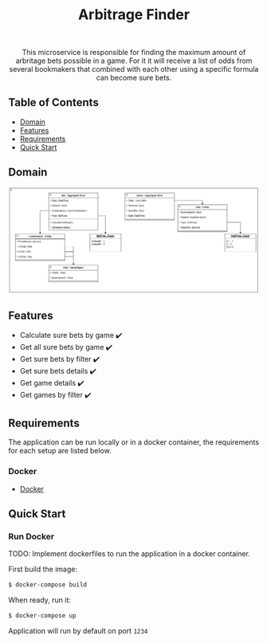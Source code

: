 <h1 align="center"> Arbitrage Finder </h1> <br>

<p align="center">
  This microservice is responsible for finding the maximum amount of arbritage bets possible in a game. For it it will receive a list of odds from several bookmakers that combined with each other using a specific formula can become sure bets.
</p>

## Table of Contents

- [Domain](#introduction)
- [Features](#features)
- [Requirements](#requirements)
- [Quick Start](#quick-start)

## Domain

![Domain](https://github.com/skullizador/arbitrage-finder/blob/main/resources/domain.png)

## Features

* Calculate sure bets by game :heavy_check_mark:
* Get all sure bets by game :heavy_check_mark:
* Get sure bets by filter :heavy_check_mark:
* Get sure bets details :heavy_check_mark:
* Get game details :heavy_check_mark:
* Get games by filter :heavy_check_mark:

## Requirements
The application can be run locally or in a docker container, the requirements for each setup are listed below.

### Docker
* [Docker](https://www.docker.com/get-docker)

## Quick Start 
### Run Docker
TODO: Implement dockerfiles to run the application in a docker container.

First build the image:
```bash
$ docker-compose build
```

When ready, run it:
```bash
$ docker-compose up
```

Application will run by default on port `1234`